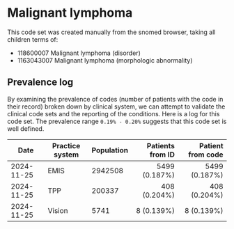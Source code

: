 # Malignant lymphoma

This code set was created manually from the snomed browser, taking all children terms of:
- 118600007 Malignant lymphoma (disorder)
- 1163043007 Malignant lymphoma (morphologic abnormality)


## Prevalence log

By examining the prevalence of codes (number of patients with the code in their record) broken down by clinical system, we can attempt to validate the clinical code sets and the reporting of the conditions. Here is a log for this code set. The prevalence range `0.19% - 0.20%` suggests that this code set is well defined.

| Date       | Practice system | Population | Patients from ID | Patient from code |
| ---------- | --------------- | ---------- | ---------------: | ----------------: |
| 2024-11-25 | EMIS | 2942508 | 5499 (0.187%) | 5499 (0.187%) | 
| 2024-11-25 | TPP | 200337 | 408 (0.204%) | 408 (0.204%) | 
| 2024-11-25 | Vision | 5741 | 8 (0.139%) | 8 (0.139%) | 